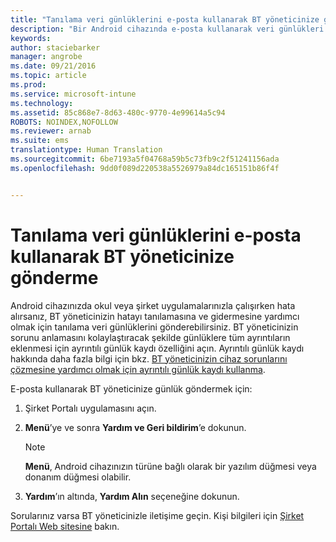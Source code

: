 ```yaml
---
title: "Tanılama veri günlüklerini e-posta kullanarak BT yöneticinize gönderme | Microsoft Intune"
description: "Bir Android cihazında e-posta kullanarak veri günlükleri gönderme"
keywords: 
author: staciebarker
manager: angrobe
ms.date: 09/21/2016
ms.topic: article
ms.prod: 
ms.service: microsoft-intune
ms.technology: 
ms.assetid: 85c868e7-8d63-480c-9770-4e99614a5c94
ROBOTS: NOINDEX,NOFOLLOW
ms.reviewer: arnab
ms.suite: ems
translationtype: Human Translation
ms.sourcegitcommit: 6be7193a5f04768a59b5c73fb9c2f51241156ada
ms.openlocfilehash: 9dd0f089d220538a5526979a84dc165151b86f4f


---
```



# Tanılama veri günlüklerini e-posta kullanarak BT yöneticinize gönderme

Android cihazınızda okul veya şirket uygulamalarınızla çalışırken hata alırsanız, BT yöneticinizin hatayı tanılamasına ve gidermesine yardımcı olmak için tanılama veri günlüklerini gönderebilirsiniz. BT yöneticinizin sorunu anlamasını kolaylaştıracak şekilde günlüklere tüm ayrıntıların eklenmesi için ayrıntılı günlük kaydı özelliğini açın. Ayrıntılı günlük kaydı hakkında daha fazla bilgi için bkz. [BT yöneticinizin cihaz sorunlarını çözmesine yardımcı olmak için ayrıntılı günlük kaydı kullanma](use-verbose-logging-to-help-your-it-administrator-fix-device-issues-android.md).

E-posta kullanarak BT yöneticinize günlük göndermek için:

1.  Şirket Portalı uygulamasını açın.

2.  **Menü**’ye ve sonra **Yardım ve Geri bildirim**’e dokunun.

    > [!NOTE]
    > **Menü**, Android cihazınızın türüne bağlı olarak bir yazılım düğmesi veya donanım düğmesi olabilir.

3.  **Yardım**’ın altında, **Yardım Alın** seçeneğine dokunun.

Sorularınız varsa BT yöneticinizle iletişime geçin. Kişi bilgileri için [Şirket Portalı Web sitesine](http://portal.manage.microsoft.com) bakın.



<!--HONumber=Oct16_HO2-->


